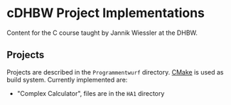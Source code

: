 # cDHBW Project Implementations

Content for the C course taught by Jannik Wiessler at the DHBW.

## Projects

Projects are described in the `Programmentwurf` directory. [CMake](https://cmake.org/) is
used as build system. Currently implemented are:

- "Complex Calculator", files are in the `HA1` directory
